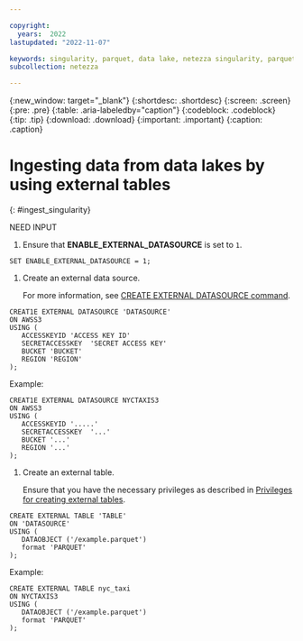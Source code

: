 ```yaml
---

copyright:
  years:  2022
lastupdated: "2022-11-07"

keywords: singularity, parquet, data lake, netezza singularity, parquet files, querying data
subcollection: netezza

---
```


{:new_window: target="_blank"}
{:shortdesc: .shortdesc}
{:screen: .screen}
{:pre: .pre}
{:table: .aria-labeledby="caption"}
{:codeblock: .codeblock}
{:tip: .tip}
{:download: .download}
{:important: .important}
{:caption: .caption}

# Ingesting data from data lakes by using external tables
{: #ingest_singularity}

NEED INPUT

1. Ensure that **ENABLE_EXTERNAL_DATASOURCE** is set to `1`.

```
SET ENABLE_EXTERNAL_DATASOURCE = 1;
```

1. Create an external data source.

   For more information, see [CREATE EXTERNAL DATASOURCE command](https://www.ibm.com/docs/en/netezza?topic=).

```
CREAT1E EXTERNAL DATASOURCE 'DATASOURCE'
ON AWSS3 
USING (
   ACCESSKEYID 'ACCESS KEY ID' 
   SECRETACCESSKEY  'SECRET ACCESS KEY' 
   BUCKET 'BUCKET' 
   REGION 'REGION'
);
```

Example:

```
CREAT1E EXTERNAL DATASOURCE NYCTAXIS3
ON AWSS3 
USING (
   ACCESSKEYID '.....' 
   SECRETACCESSKEY  '...' 
   BUCKET '...' 
   REGION '...'
);
```

1. Create an external table.

   Ensure that you have the necessary privileges as described in [Privileges for creating external tables](https://www.ibm.com/docs/en/netezza?topic=et-create-external-table-command-2).

```
CREATE EXTERNAL TABLE 'TABLE' 
ON 'DATASOURCE' 
USING ( 
   DATAOBJECT ('/example.parquet')
   format 'PARQUET' 
);
```

Example:

```
CREATE EXTERNAL TABLE nyc_taxi 
ON NYCTAXIS3 
USING ( 
   DATAOBJECT ('/example.parquet') 
   format 'PARQUET' 
);
```
